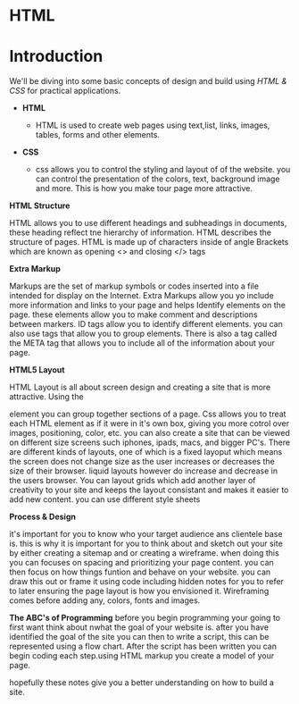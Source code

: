 # HTML

# Introduction 

We'll be diving into some basic concepts of design and build using *HTML & CSS* for practical applications. 

- **HTML**
    - HTML is used to create web pages using text,list, links, images, tables, forms and other elements.

- **CSS**
    - css allows you to control the styling and layout of of the website.  you can control the presentation of the colors, text, background image and more. This is how you make tour page more attractive.


**HTML Structure**

HTML allows you to use different headings and subheadings in documents, these heading reflect tne hierarchy of information. HTML describes the structure of pages. HTML is made up of characters inside of angle Brackets which are known as opening <> and closing </> tags

**Extra Markup**

Markups are the set of markup symbols or codes inserted into a file intended for display on the Internet. Extra Markups allow you yo include more information and links to your page and helps Identify elements on the page. these elements allow you to make comment and descriptions between markers. ID tags allow you to identify different elements. you can also use tags that allow you to group elements. There is also a tag called the META tag that allows you to include all of the information about your page.

**HTML5 Layout**

HTML Layout is all about screen design and creating a site that is more attractive. Using the <Div> element you can group together sections of a page. Css allows you to treat each HTML element as if it were in it's own box, giving you more cotrol over images, positioning, color, etc. you can also create a site that can be viewed on different size screens such iphones, ipads, macs, and bigger PC's. There are different kinds of layouts, one of which is a fixed layoput which means the screen does not change size as the user increases or decreases the size of their browser. liquid layouts however do increase and decrease in the users browser. You can layout grids which add another layer of creativity to your site and keeps the layout consistant and makes it easier to add new content. you can use different style sheets 


**Process & Design**

it's important for you to know who your target audience ans clientele base is. this is why it is important for you to think about and sketch out your site by either creating a sitemap and or creating a wireframe.  when doing this you can focuses on spacing and prioritizing  your page content. you can then focus on how things funtion and behave on your website. you can draw this out or frame it using code including hidden notes for you to refer to later ensuring the page layout is how you envisioned it. Wireframing comes before adding any, colors, fonts and images.

**The ABC's of Programming**
before you begin programming your going to first want think about nwhat the goal of your website is. after you have identified the goal of the site you can then to write a script, this can be represented using a flow chart. After the script has been written you can begin coding each step.using HTML markup you create a model of your page.

hopefully these notes give you a better understanding on how to build a site.
